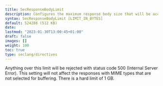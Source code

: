 ```yaml
---
title: SecResponseBodyLimit
description: Configures the maximum response body size that will be accepted for buffering.
syntax: SecResponseBodyLimit [LIMIT_IN_BYTES]
default: 524288 (512 KB)
date: 
lastmod: "2023-01-30T13:00:45+01:00"
draft: false
images: []
weight: 100
toc: true
type: seclang/directives
---
```


Anything over this limit will be rejected with status code 500 (Internal Server Error).
This setting will not affect the responses with MIME types that are not selected for
buffering. There is a hard limit of 1 GB.

